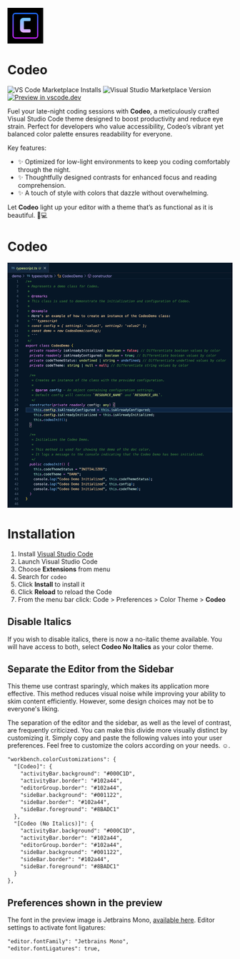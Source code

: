 <p align="left">
    <img src="https://raw.githubusercontent.com/itsjithinv/codeo/main/codeo-dark.png" width="80" />
    <h1 align="left">Codeo</h1>
</p>

![VS Code Marketplace Installs](https://img.shields.io/visual-studio-marketplace/i/JithinVijayan.codeo)
![Visual Studio Marketplace Version](https://img.shields.io/visual-studio-marketplace/v/JithinVijayan.codeo)
[![Preview in vscode.dev](https://img.shields.io/badge/preview%20in-vscode.dev-blue)](https://vscode.dev/theme/JithinVijayan.codeo)

Fuel your late-night coding sessions with **Codeo**, a meticulously crafted Visual Studio Code theme designed to boost productivity and reduce eye strain. Perfect for developers who value accessibility, Codeo’s vibrant yet balanced color palette ensures readability for everyone.

Key features:

- ✨ Optimized for low-light environments to keep you coding comfortably through the night.
- ✨ Thoughtfully designed contrasts for enhanced focus and reading comprehension.
- ✨ A touch of style with colors that dazzle without overwhelming.

Let **Codeo** light up your editor with a theme that’s as functional as it is beautiful. 🌙💻

# Codeo

![Preview](preview.png)

# Installation

1.  Install [Visual Studio Code](https://code.visualstudio.com/)
2.  Launch Visual Studio Code
3.  Choose **Extensions** from menu
4.  Search for `codeo`
5.  Click **Install** to install it
6.  Click **Reload** to reload the Code
7.  From the menu bar click: Code > Preferences > Color Theme > **Codeo**

## Disable Italics

If you wish to disable italics, there is now a no-italic theme available. You will have access to both, select **Codeo No Italics** as your color theme.

## Separate the Editor from the Sidebar

This theme use contrast sparingly, which makes its application more effective. This method reduces visual noise while improving your ability to skim content efficiently. However, some design choices may not be to everyone's liking.

The separation of the editor and the sidebar, as well as the level of contrast, are frequently criticized. You can make this divide more visually distinct by customizing it. Simply copy and paste the following values into your user preferences. Feel free to customize the colors according on your needs. ☺️.

```
"workbench.colorCustomizations": {
  "[Codeo]": {
    "activityBar.background": "#000C1D",
    "activityBar.border": "#102a44",
    "editorGroup.border": "#102a44",
    "sideBar.background": "#001122",
    "sideBar.border": "#102a44",
    "sideBar.foreground": "#8BADC1"
  },
  "[Codeo (No Italics)]": {
    "activityBar.background": "#000C1D",
    "activityBar.border": "#102a44",
    "editorGroup.border": "#102a44",
    "sideBar.background": "#001122",
    "sideBar.border": "#102a44",
    "sideBar.foreground": "#8BADC1"
  }
},
```

## Preferences shown in the preview

The font in the preview image is Jetbrains Mono, [available here](https://www.jetbrains.com/lp/mono/). Editor settings to activate font ligatures:

```
"editor.fontFamily": "Jetbrains Mono",
"editor.fontLigatures": true,
```
